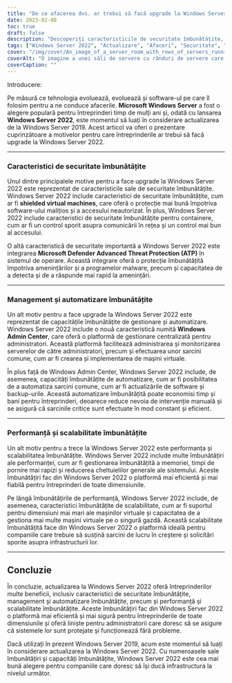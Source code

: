 ```yaml
---
title: "De ce afacerea dvs. ar trebui să facă upgrade la Windows Server 2022"
date: 2023-02-08
toc: true
draft: false
description: "Descoperiți caracteristicile de securitate îmbunătățite, capacitățile de gestionare și automatizare, precum și performanța și scalabilitatea Windows Server 2022, ceea ce îl face cea mai bună alegere pentru companiile care doresc să facă upgrade de la Windows Server 2019."
tags: ["Windows Server 2022", "Actualizare", "Afaceri", "Securitate", "Management", "Automatizare", "Performanță", "Scalabilitate", "Windows Server 2019"]
cover: "/img/cover/An_image_of_a_server_room_with_rows_of_servers_running.png"
coverAlt: "O imagine a unei săli de servere cu rânduri de servere care rulează Windows Server 2022. Serverele ar trebui să fie aranjate cu grijă și bine iluminate, sugerând o infrastructură IT bine întreținută și eficientă."
coverCaption: ""
---
```

 Introducere:

Pe măsură ce tehnologia evoluează, evoluează și software-ul pe care îl folosim pentru a ne conduce afacerile. **Microsoft Windows Server** a fost o alegere populară pentru întreprinderi timp de mulți ani și, odată cu lansarea **Windows Server 2022**, este momentul să luați în considerare actualizarea de la Windows Server 2019. Acest articol va oferi o prezentare cuprinzătoare a motivelor pentru care întreprinderile ar trebui să facă upgrade la Windows Server 2022.

__________________________________________________________________________________

### Caracteristici de securitate îmbunătățite

Unul dintre principalele motive pentru a face upgrade la Windows Server 2022 este reprezentat de caracteristicile sale de securitate îmbunătățite. Windows Server 2022 include caracteristici de securitate îmbunătățite, cum ar fi **shielded virtual machines**, care oferă o protecție mai bună împotriva software-ului malițios și a accesului neautorizat. În plus, Windows Server 2022 include caracteristici de securitate îmbunătățite pentru containere, cum ar fi un control sporit asupra comunicării în rețea și un control mai bun al accesului.

O altă caracteristică de securitate importantă a Windows Server 2022 este integrarea **Microsoft Defender Advanced Threat Protection (ATP)** în sistemul de operare. Această integrare oferă o protecție îmbunătățită împotriva amenințărilor și a programelor malware, precum și capacitatea de a detecta și de a răspunde mai rapid la amenințări.

__________________________________________________________________________________

### Management și automatizare îmbunătățite

Un alt motiv pentru a face upgrade la Windows Server 2022 este reprezentat de capacitățile îmbunătățite de gestionare și automatizare. Windows Server 2022 include o nouă caracteristică numită **Windows Admin Center**, care oferă o platformă de gestionare centralizată pentru administratori. Această platformă facilitează administrarea și monitorizarea serverelor de către administratori, precum și efectuarea unor sarcini comune, cum ar fi crearea și implementarea de mașini virtuale.

În plus față de Windows Admin Center, Windows Server 2022 include, de asemenea, capacități îmbunătățite de automatizare, cum ar fi posibilitatea de a automatiza sarcini comune, cum ar fi actualizările de software și backup-urile. Această automatizare îmbunătățită poate economisi timp și bani pentru întreprinderi, deoarece reduce nevoia de intervenție manuală și se asigură că sarcinile critice sunt efectuate în mod constant și eficient.

__________________________________________________________________________________

### Performanță și scalabilitate îmbunătățite

Un alt motiv pentru a trece la Windows Server 2022 este performanța și scalabilitatea îmbunătățite. Windows Server 2022 include multe îmbunătățiri ale performanței, cum ar fi gestionarea îmbunătățită a memoriei, timpi de pornire mai rapizi și reducerea cheltuielilor generale ale sistemului. Aceste îmbunătățiri fac din Windows Server 2022 o platformă mai eficientă și mai fiabilă pentru întreprinderi de toate dimensiunile.

Pe lângă îmbunătățirile de performanță, Windows Server 2022 include, de asemenea, caracteristici îmbunătățite de scalabilitate, cum ar fi suportul pentru dimensiuni mai mari ale mașinilor virtuale și capacitatea de a gestiona mai multe mașini virtuale pe o singură gazdă. Această scalabilitate îmbunătățită face din Windows Server 2022 o platformă ideală pentru companiile care trebuie să susțină sarcini de lucru în creștere și solicitări sporite asupra infrastructurii lor.

__________________________________________________________________________________

## Concluzie

În concluzie, actualizarea la Windows Server 2022 oferă întreprinderilor multe beneficii, inclusiv caracteristici de securitate îmbunătățite, management și automatizare îmbunătățite, precum și performanță și scalabilitate îmbunătățite. Aceste îmbunătățiri fac din Windows Server 2022 o platformă mai eficientă și mai sigură pentru întreprinderile de toate dimensiunile și oferă liniște pentru administratorii care doresc să se asigure că sistemele lor sunt protejate și funcționează fără probleme.

Dacă utilizați în prezent Windows Server 2019, acum este momentul să luați în considerare actualizarea la Windows Server 2022. Cu numeroasele sale îmbunătățiri și capacități îmbunătățite, Windows Server 2022 este cea mai bună alegere pentru companiile care doresc să își ducă infrastructura la nivelul următor.
